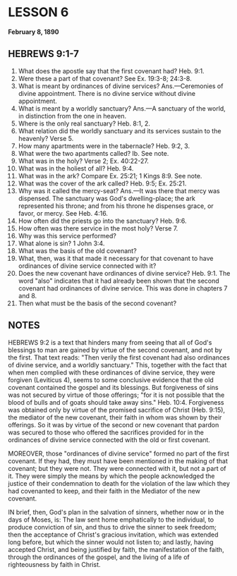 # LESSON 6
**February 8, 1890**

## HEBREWS 9:1-7

1. What does the apostle say that the first covenant had? Heb. 9:1.
2. Were these a part of that covenant? See Ex. 19:3-8; 24:3-8.
3. What is meant by ordinances of divine services? Ans.—Ceremonies of divine appointment. There is no divine service without divine appointment.
4. What is meant by a worldly sanctuary? Ans.—A sanctuary of the world, in distinction from the one in heaven.
5. Where is the only real sanctuary? Heb. 8:1, 2.
6. What relation did the worldly sanctuary and its services sustain to the heavenly? Verse 5.
7. How many apartments were in the tabernacle? Heb. 9:2, 3.
8. What were the two apartments called? Ib. See note.
9. What was in the holy? Verse 2; Ex. 40:22-27.
10. What was in the holiest of all? Heb. 9:4.
11. What was in the ark? Compare Ex. 25:21; 1 Kings 8:9. See note.
12. What was the cover of the ark called? Heb. 9:5; Ex. 25:21.
13. Why was it called the mercy-seat? Ans.—It was there that mercy was dispensed. The sanctuary was God's dwelling-place; the ark represented his throne; and from his throne he dispenses grace, or favor, or mercy. See Heb. 4:16.
14. How often did the priests go into the sanctuary? Heb. 9:6.
15. How often was there service in the most holy? Verse 7.
16. Why was this service performed?
17. What alone is sin? 1 John 3:4.
18. What was the basis of the old covenant?
19. What, then, was it that made it necessary for that covenant to have ordinances of divine service connected with it?
20. Does the new covenant have ordinances of divine service? Heb. 9:1. The word "also" indicates that it had already been shown that the second covenant had ordinances of divine service. This was done in chapters 7 and 8.
21. Then what must be the basis of the second covenant?

## NOTES

HEBREWS 9:2 is a text that hinders many from seeing that all of God's blessings to man are gained by virtue of the second covenant, and not by the first. That text reads: "Then verily the first covenant had also ordinances of divine service, and a worldly sanctuary." This, together with the fact that when men complied with these ordinances of divine service, they were forgiven (Leviticus 4), seems to some conclusive evidence that the old covenant contained the gospel and its blessings. But forgiveness of sins was not secured by virtue of those offerings; "for it is not possible that the blood of bulls and of goats should take away sins." Heb. 10:4. Forgiveness was obtained only by virtue of the promised sacrifice of Christ (Heb. 9:15), the mediator of the new covenant, their faith in whom was shown by their offerings. So it was by virtue of the second or new covenant that pardon was secured to those who offered the sacrifices provided for in the ordinances of divine service connected with the old or first covenant.

MOREOVER, those "ordinances of divine service" formed no part of the first covenant. If they had, they must have been mentioned in the making of that covenant; but they were not. They were connected with it, but not a part of it. They were simply the means by which the people acknowledged the justice of their condemnation to death for the violation of the law which they had covenanted to keep, and their faith in the Mediator of the new covenant.

IN brief, then, God's plan in the salvation of sinners, whether now or in the days of Moses, is: The law sent home emphatically to the individual, to produce conviction of sin, and thus to drive the sinner to seek freedom; then the acceptance of Christ's gracious invitation, which was extended long before, but which the sinner would not listen to; and lastly, having accepted Christ, and being justified by faith, the manifestation of the faith, through the ordinances of the gospel, and the living of a life of righteousness by faith in Christ.